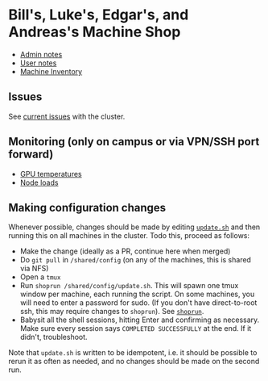 # Bill's, Luke's, Edgar's, and Andreas's Machine Shop

* [Admin notes](https://github.com/illinois-scicomp/machine-shop-maintenance/wiki/Admin-notes)
* [User notes](https://github.com/illinois-scicomp/machine-shop-maintenance/wiki/User-notes)
* [Machine Inventory](https://github.com/illinois-scicomp/machine-shop-maintenance/wiki/Machine-Inventory)

## Issues

See [current issues](https://github.com/illinois-scicomp/machine-shop-maintenance/issues) with the cluster.

## Monitoring (only on campus or via VPN/SSH port forward)

* [GPU temperatures](http://lager.cs.illinois.edu:9090/graph?g0.range_input=12h&g0.expr=temperature_gpu&g0.tab=0)
* [Node loads](http://lager.cs.illinois.edu:9090/graph?g0.range_input=12h&g0.expr=node_load15%7Bmachine_shop%3D%221%22%7D&g0.tab=0)

## Making configuration changes

Whenever possible, changes should be made by editing [`update.sh`](update.sh)
and then running this on all machines in the cluster. Todo this, proceed as
follows:

- Make the change (ideally as a PR, continue here when merged)
- Do `git pull` in `/shared/config` (on any of the machines, this is shared via NFS)
- Open a `tmux`
- Run `shoprun /shared/config/update.sh`. This will spawn one tmux window per machine,
  each running the script. On some machines, you will need to enter a password for
  sudo. (If you don't have direct-to-root ssh, this may require changes to `shoprun`).
  See [`shoprun`](shoprun).
- Babysit all the shell sessions, hitting Enter and confirming as necessary.
  Make sure every session says `COMPLETED SUCCESSFULLY` at the end. If it didn't,
  troubleshoot.

Note that `update.sh` is written to be idempotent, i.e. it should be possible to
rerun it as often as needed, and no changes should be made on the second run.
